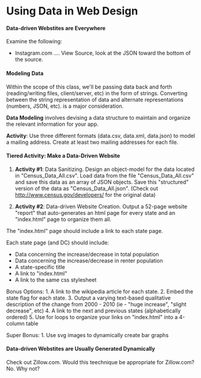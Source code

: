 # Using Data in Web Design

#### Data-driven Webstites are Everywhere

Examine the following:

- Instagram.com .... View Source, look at the JSON toward the bottom of the source.


#### Modeling Data

Within the scope of this class, we'll be passing data back and forth (reading/writing files, client/server, etc) in the form of strings. Converting between the string representation of data and alternate representations (numbers, JSON, etc). is a major consideration.

**Data Modeling** involves devising a data structure to maintain and organize the relevant information for your app. 

**Activity**: Use three different formats (data.csv, data.xml, data.json) to model a mailing address. Create at least two mailing addresses for each file. 


#### Tiered Activity: Make a Data-Driven Website

1) **Activity #1**: Data Sanitizing. Design an object-model for the data located in "Census_Data_All.csv". Load data from the file "Census_Data_All.csv" and save this data as an array of JSON objects. Save this "structured" version of the data as "Census_Data_All.json".  (Check out http://www.census.gov/developers/ for the original data)

2) **Activity #2**: Data-driven Website Creation. Output a 52-page website "report" that auto-generates an html page for every state  and an "index.html" page to organize them all. 

  The "index.html" page should include a link to each state page. 

  Each state page (and DC) should include:

   - Data concerning the increase/decrease in total population
   - Data concerning the increase/decrease in renter population
   - A state-specific title
   - A link to "index.html"
   - A link to the same css stylesheet

  Bonus Options: 
     1. A link to the wikipedia article for each state. 
     2. Embed the state flag for each state.
     3. Output a varying text-based qualitative description of the change from 2000 - 2010 (ie - "huge increase", "slight decrease", etc)
     4. A link to the next and previous states (alphabetically ordered)
     5. Use for loops to organize your links on "index.html" into a 4-column table

  Super Bonus: 
     1. Use svg images to dynamically create bar graphs


#### Data-driven Webstites are Usually Generated Dynamically

Check out Zillow.com. Would this teechnique be appropriate for Zillow.com? No. Why not? 
